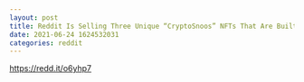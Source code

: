 ```yaml
--- 
layout: post 
title: Reddit Is Selling Three Unique “CryptoSnoos” NFTs That Are Built On ETH Blockchain 
date: 2021-06-24 1624532031 
categories: reddit 
--- 
```

https://redd.it/o6yhp7